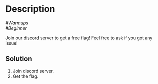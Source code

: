 # Description

_#Warmups_<br>
_#Beginner_<br>

Join our [discord](https://discord.gg/MDqgbWu) server to get a free flag! Feel free to ask if you got any issue!

## Solution

1. Join discord server.
2. Get the flag.
